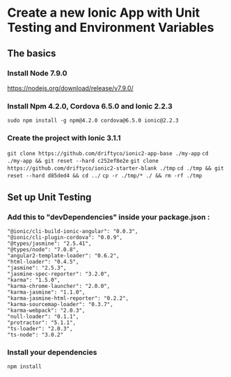 # Create a new Ionic App with Unit Testing and Environment Variables

## The basics

### Install Node 7.9.0
https://nodejs.org/download/release/v7.9.0/

### Install Npm 4.2.0, Cordova 6.5.0 and Ionic 2.2.3
`sudo npm install -g npm@4.2.0 cordova@6.5.0 ionic@2.2.3`

### Create the project with Ionic 3.1.1

`git clone https://github.com/driftyco/ionic2-app-base ./my-app`
`cd ./my-app && git reset --hard c252ef8e2e`
`git clone https://github.com/driftyco/ionic2-starter-blank ./tmp`
`cd ./tmp && git reset --hard d85ded4 && cd ../`
`cp -r ./tmp/* ./ && rm -rf ./tmp`

## Set up Unit Testing

### Add this to "devDependencies" inside your package.json :
```
"@ionic/cli-build-ionic-angular": "0.0.3",
"@ionic/cli-plugin-cordova": "0.0.9",
"@types/jasmine": "2.5.41",
"@types/node": "7.0.8",
"angular2-template-loader": "0.6.2",
"html-loader": "0.4.5",
"jasmine": "2.5.3",
"jasmine-spec-reporter": "3.2.0",
"karma": "1.5.0",
"karma-chrome-launcher": "2.0.0",
"karma-jasmine": "1.1.0",
"karma-jasmine-html-reporter": "0.2.2",
"karma-sourcemap-loader": "0.3.7",
"karma-webpack": "2.0.3",
"null-loader": "0.1.1",
"protractor": "5.1.1",
"ts-loader": "2.0.3",
"ts-node": "3.0.2"
```

### Install your dependencies
`npm install`
